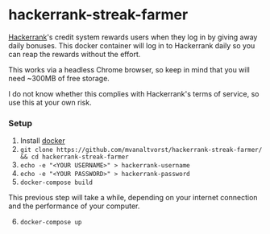 # hackerrank-streak-farmer
[Hackerrank](https://www.hackerrank.com/)'s credit system rewards users when they log in by giving away daily bonuses. This docker container will log in to Hackerrank daily so you can reap the rewards without the effort.

This works via a headless Chrome browser, so keep in mind that you will need ~300MB of free storage.

I do not know whether this complies with Hackerrank's terms of service, so use this at your own risk.

### Setup
1. Install [docker](https://www.docker.com/)
2. `git clone https://github.com/mvanaltvorst/hackerrank-streak-farmer/ && cd hackerrank-streak-farmer`
3. `echo -e "<YOUR USERNAME>" > hackerrank-username`
4. `echo -e "<YOUR PASSWORD>" > hackerrank-password`
5. `docker-compose build`

This previous step will take a while, depending on your internet connection and the performance of your computer.

6. `docker-compose up`
